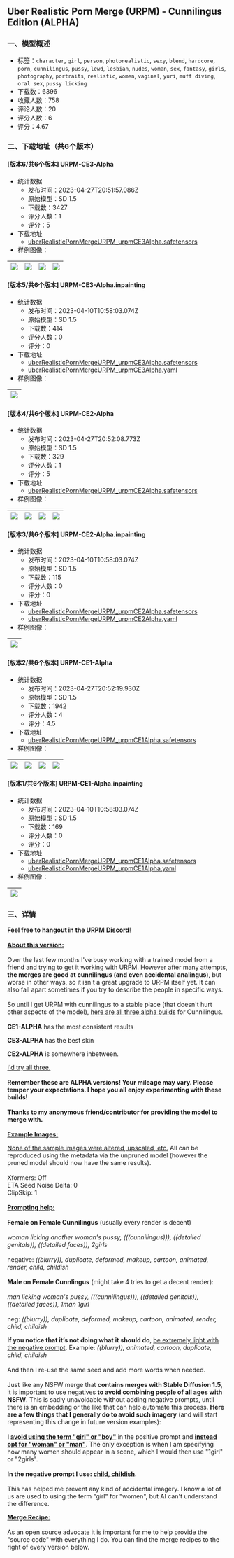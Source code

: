 ## Uber Realistic Porn Merge (URPM) - Cunnilingus Edition (ALPHA)
### 一、模型概述

- 标签：`character`, `girl`, `person`, `photorealistic`, `sexy`, `blend`, `hardcore`, `porn`, `cunnilingus`, `pussy`, `lewd`, `lesbian`, `nudes`, `woman`, `sex`, `fantasy`, `girls`, `photography`, `portraits`, `realistic`, `women`, `vaginal`, `yuri`, `muff diving`, `oral sex`, `pussy licking`
- 下载数：6396
- 收藏人数：758
- 评论人数：20
- 评分人数：6
- 评分：4.67

### 二、下载地址（共6个版本）

#### [版本6/共6个版本] URPM-CE3-Alpha

- 统计数据
  - 发布时间：2023-04-27T20:51:57.086Z
  - 原始模型：SD 1.5
  - 下载数：3427
  - 评分人数：1
  - 评分：5
- 下载地址
  - [uberRealisticPornMergeURPM_urpmCE3Alpha.safetensors](https://civitai.com/api/download/models/30919)
- 样例图像：

| <img src="https://image.civitai.com/xG1nkqKTMzGDvpLrqFT7WA/78814fc6-28f6-435c-bc06-a000a2344600/width=450/351711.jpeg" /> | <img src="https://image.civitai.com/xG1nkqKTMzGDvpLrqFT7WA/4b70053f-ea97-49ad-beeb-eb24e4571a00/width=450/351709.jpeg" /> | <img src="https://image.civitai.com/xG1nkqKTMzGDvpLrqFT7WA/a605d395-61d4-4cb9-e62d-6a2929698d00/width=450/351710.jpeg" /> | <img src="https://image.civitai.com/xG1nkqKTMzGDvpLrqFT7WA/50ed80c3-ce42-4e89-c35b-4b0109016600/width=450/351708.jpeg" /> |
| ---- | ---- | ---- | ---- |

#### [版本5/共6个版本] URPM-CE3-Alpha.inpainting

- 统计数据
  - 发布时间：2023-04-10T10:58:03.074Z
  - 原始模型：SD 1.5
  - 下载数：414
  - 评分人数：0
  - 评分：0
- 下载地址
  - [uberRealisticPornMergeURPM_urpmCE3Alpha.safetensors](https://civitai.com/api/download/models/31022)
  - [uberRealisticPornMergeURPM_urpmCE3Alpha.yaml](https://civitai.com/api/download/models/31022?type=Config&format=Other)
- 样例图像：

| <img src="https://image.civitai.com/xG1nkqKTMzGDvpLrqFT7WA/a17b6298-a38e-4f93-4127-8fe8b321aa00/width=450/352857.jpeg" /> |
| ---- |

#### [版本4/共6个版本] URPM-CE2-Alpha

- 统计数据
  - 发布时间：2023-04-27T20:52:08.773Z
  - 原始模型：SD 1.5
  - 下载数：329
  - 评分人数：1
  - 评分：5
- 下载地址
  - [uberRealisticPornMergeURPM_urpmCE2Alpha.safetensors](https://civitai.com/api/download/models/30910)
- 样例图像：

| <img src="https://image.civitai.com/xG1nkqKTMzGDvpLrqFT7WA/224b15dc-45f2-40ec-76fe-0b310f063300/width=450/351525.jpeg" /> | <img src="https://image.civitai.com/xG1nkqKTMzGDvpLrqFT7WA/ac268be2-41a3-4603-3ea0-07e88031d400/width=450/351524.jpeg" /> | <img src="https://image.civitai.com/xG1nkqKTMzGDvpLrqFT7WA/db6928a1-b991-4eb2-7be8-bda21b9ab800/width=450/351523.jpeg" /> | <img src="https://image.civitai.com/xG1nkqKTMzGDvpLrqFT7WA/5e47165d-9f2f-41c2-fd52-74db03f92b00/width=450/351522.jpeg" /> |
| ---- | ---- | ---- | ---- |

#### [版本3/共6个版本] URPM-CE2-Alpha.inpainting

- 统计数据
  - 发布时间：2023-04-10T10:58:03.074Z
  - 原始模型：SD 1.5
  - 下载数：115
  - 评分人数：0
  - 评分：0
- 下载地址
  - [uberRealisticPornMergeURPM_urpmCE2Alpha.safetensors](https://civitai.com/api/download/models/31010)
  - [uberRealisticPornMergeURPM_urpmCE2Alpha.yaml](https://civitai.com/api/download/models/31010?type=Config&format=Other)
- 样例图像：

| <img src="https://image.civitai.com/xG1nkqKTMzGDvpLrqFT7WA/07ad1324-ffab-4a27-f7d9-a6b8e9493300/width=450/352716.jpeg" /> |
| ---- |

#### [版本2/共6个版本] URPM-CE1-Alpha

- 统计数据
  - 发布时间：2023-04-27T20:52:19.930Z
  - 原始模型：SD 1.5
  - 下载数：1942
  - 评分人数：4
  - 评分：4.5
- 下载地址
  - [uberRealisticPornMergeURPM_urpmCE1Alpha.safetensors](https://civitai.com/api/download/models/30878)
- 样例图像：

| <img src="https://image.civitai.com/xG1nkqKTMzGDvpLrqFT7WA/180e7879-46f3-4b48-fd3d-d960fa6bcc00/width=450/351132.jpeg" /> | <img src="https://image.civitai.com/xG1nkqKTMzGDvpLrqFT7WA/b1e76a98-0f6f-4936-3a73-4ca46c1a4e00/width=450/351415.jpeg" /> | <img src="https://image.civitai.com/xG1nkqKTMzGDvpLrqFT7WA/a7d2b4fa-1cf0-4c48-791d-c83e34d1d000/width=450/351418.jpeg" /> | <img src="https://image.civitai.com/xG1nkqKTMzGDvpLrqFT7WA/1a06efc4-5879-4038-66eb-5e762c2bfa00/width=450/351417.jpeg" /> |
| ---- | ---- | ---- | ---- |

#### [版本1/共6个版本] URPM-CE1-Alpha.inpainting

- 统计数据
  - 发布时间：2023-04-10T10:58:03.074Z
  - 原始模型：SD 1.5
  - 下载数：169
  - 评分人数：0
  - 评分：0
- 下载地址
  - [uberRealisticPornMergeURPM_urpmCE1Alpha.safetensors](https://civitai.com/api/download/models/30972)
  - [uberRealisticPornMergeURPM_urpmCE1Alpha.yaml](https://civitai.com/api/download/models/30972?type=Config&format=Other)
- 样例图像：

| <img src="https://image.civitai.com/xG1nkqKTMzGDvpLrqFT7WA/8c550a97-9574-4916-73ea-888d2dced300/width=450/352375.jpeg" /> |
| ---- |


### 三、详情
<p><strong>Feel free to hangout in the URPM</strong> <a target="_blank" rel="ugc" href="https://discord.gg/pcbYSSA5RS"><strong>Discord</strong></a>! <br /><br /><strong><u>About this version: </u></strong><br /><br />Over the last few months I've busy working with a trained model from a friend and trying to get it working with URPM. However after many attempts, <strong>the merges are good at cunnilingus (and even accidental analingus</strong>), but worse in other ways, so it isn't a great upgrade to URPM itself yet. It can also fall apart sometimes if you try to describe the people in specific ways.<br /><br />So until I get URPM with cunnilingus to a stable place (that doesn't hurt other aspects of the model), <u>here are all three alpha builds</u> for Cunnilingus.<br /><br /><strong>CE1-ALPHA</strong> has the most consistent results</p><p><strong>CE3-ALPHA</strong> has the best skin</p><p><strong>CE2-ALPHA</strong> is somewhere inbetween.</p><p><u>I'd try all three.</u><br /><br /><strong>Remember these are ALPHA versions! Your mileage may vary. Please temper your expectations. I hope you all enjoy experimenting with these builds!</strong><br /><br /><strong>Thanks to my anonymous friend/contributor for providing the model to merge with.</strong><br /><br /><strong><u>Example Images:</u></strong><br /></p><p><u>None of the sample images were altered, upscaled, etc.</u> All can be reproduced using the metadata via the unpruned model (however the pruned model should now have the same results).<br /><br />Xformers: Off<br />ETA Seed Noise Delta: 0<br />ClipSkip: 1<br /><br /><strong><u>Prompting help:</u></strong><br /><br /><strong>Female on Female Cunnilingus</strong> (usually every render is decent)<br /><br /><em>woman licking another woman's pussy, (((cunnilingus))), ((detailed genitals)), ((detailed faces)), 2girls</em><br /><br />negative: <em>((blurry)), duplicate, deformed, makeup, cartoon, animated, render, child, childish</em><br /><br /><strong>Male on Female Cunnlingus</strong> (might take 4 tries to get a decent render):<br /><br /><em>man licking woman's pussy, (((cunnilingus))), ((detailed genitals)), ((detailed faces)), 1man 1girl</em><br /><br />neg: <em>((blurry)), duplicate, deformed, makeup, cartoon, animated, render, child, childish</em><br /></p><p><strong>If you notice that it’s not doing what it should do</strong>, <u>be extremely light with the negative prompt</u>. Example: <em>((blurry)), animated, cartoon, duplicate, child, childish</em><br /><br />And then I re-use the same seed and add more words when needed.<br /><br />Just like any NSFW merge that <strong>contains merges with Stable Diffusion 1.5</strong>, it is important to use negatives <strong>to avoid combining people of all ages with NSFW</strong>. This is sadly unavoidable without adding negative prompts, until there is an embedding or the like that can help automate this process. <strong>Here are a few things that I generally do to avoid such imagery</strong> (and will start representing this change in future version examples):<br /><br /><strong>I <u>avoid using the term "girl" or "boy"</u></strong> in the positive prompt and <strong><u>instead opt for "woman" or "man"</u></strong>. The only exception is when I am specifying how many women should appear in a scene, which I would then use "1girl" or "2girls".<br /><br /><strong>In the negative prompt I use: <u>child, childish</u>.</strong><br /><br />This has helped me prevent any kind of accidental imagery. I know a lot of us are used to using the term "girl" for "women", but AI can't understand the difference.<br /></p><p><strong><u>Merge Recipe:</u></strong><br /><br />As an open source advocate it is important for me to help provide the "source code" with everything I do. You can find the merge recipes to the right of every version below.</p>